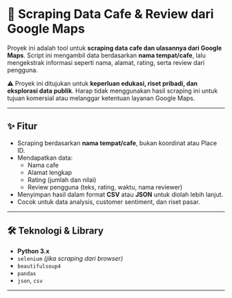 # 📍 Scraping Data Cafe & Review dari Google Maps

Proyek ini adalah tool untuk **scraping data cafe dan ulasannya dari Google Maps**. Script ini mengambil data berdasarkan **nama tempat/cafe**, lalu mengekstrak informasi seperti nama, alamat, rating, serta review dari pengguna.

⚠️ Proyek ini ditujukan untuk **keperluan edukasi, riset pribadi, dan eksplorasi data publik**. Harap tidak menggunakan hasil scraping ini untuk tujuan komersial atau melanggar ketentuan layanan Google Maps.

---

## ✨ Fitur

- Scraping berdasarkan **nama tempat/cafe**, bukan koordinat atau Place ID.
- Mendapatkan data:
  - Nama cafe
  - Alamat lengkap
  - Rating (jumlah dan nilai)
  - Review pengguna (teks, rating, waktu, nama reviewer)
- Menyimpan hasil dalam format **CSV** atau **JSON** untuk diolah lebih lanjut.
- Cocok untuk data analysis, customer sentiment, dan riset pasar.

---

## 🛠️ Teknologi & Library

- **Python 3.x**
- `selenium` *(jika scraping dari browser)*
- `beautifulsoup4`
- `pandas`
- `json`, `csv`

---
